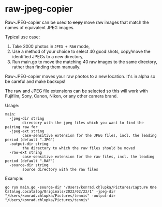 # raw-jpeg-copier

Raw-JPEG-copier can be used to ~~copy~~ move raw images that match the names of
equivalent JPEG images.

Typical use case:

1. Take 2000 photos in `JPEG + RAW` mode,
2. Use a method of your choice to select 40 good shots, copy/move the identified
   JPEGs to a new directory,
3. Run main.go to move the matching 40 raw images to the same directory, rather
   than finding them manually.

Raw-JPEG-copier moves your raw photos to a new location. It's in alpha so be
careful and make backups!

The raw and JPEG file extensions can be selected so this will work with
Fujifilm, Sony, Canon, Nikon, or any other camera brand.

Usage:

```
main:
  -jpeg-dir string
        directory with the jpeg files which you want to find the pairing raw for
  -jpeg-ext string
        case-sensitive extension for the JPEG files, incl. the leading period (default ".JPG")
  -output-dir string
        the directory to which the raw files should be moved
  -raw-ext string
        case-sensitive extension for the raw files, incl. the leading period (default ".RAF")
  -source-dir string
        source directory with the raw files
```

Example:

```
go run main.go -source-dir "/Users/konrad.chlupka/Pictures/Capture One Catalog.cocatalog/Originals/2022/02/22/1" -jpeg-dir "/Users/konrad.chlupka/Pictures/tennis" -output-dir "/Users/konrad.chlupka/Pictures/tennis"
```
